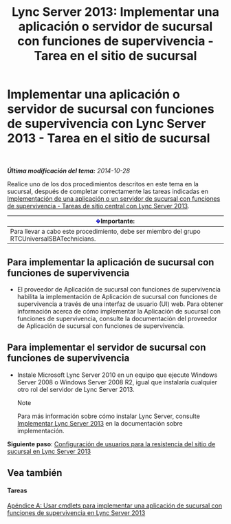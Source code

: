 ﻿---
title: 'Lync Server 2013: Implementar una aplicación o servidor de sucursal con funciones de supervivencia - Tarea en el sitio de sucursal'
TOCTitle: Implementar una aplicación o servidor de sucursal con funciones de supervivencia - Tarea en el sitio de sucursal
ms:assetid: 7989ba29-0419-46dd-892c-4ad3238afd56
ms:mtpsurl: https://technet.microsoft.com/es-es/library/Gg398599(v=OCS.15)
ms:contentKeyID: 48275750
ms.date: 01/07/2017
mtps_version: v=OCS.15
ms.translationtype: HT
---

# Implementar una aplicación o servidor de sucursal con funciones de supervivencia con Lync Server 2013 - Tarea en el sitio de sucursal

 

_**Última modificación del tema:** 2014-10-28_

Realice uno de los dos procedimientos descritos en este tema en la sucursal, después de completar correctamente las tareas indicadas en [Implementación de una aplicación o un servidor de sucursal con funciones de supervivencia - Tareas de sitio central con Lync Server 2013](lync-server-2013-deploying-a-survivable-branch-appliance-or-server-central-site-tasks.md).

<table>
<thead>
<tr class="header">
<th><img src="images/Gg425917.important(OCS.15).gif" title="important" alt="important" />Importante:</th>
</tr>
</thead>
<tbody>
<tr class="odd">
<td>Para llevar a cabo este procedimiento, debe ser miembro del grupo RTCUniversalSBATechnicians.</td>
</tr>
</tbody>
</table>


## Para implementar la aplicación de sucursal con funciones de supervivencia

  - El proveedor de Aplicación de sucursal con funciones de supervivencia habilita la implementación de Aplicación de sucursal con funciones de supervivencia a través de una interfaz de usuario (UI) web. Para obtener información acerca de cómo implementar la Aplicación de sucursal con funciones de supervivencia, consulte la documentación del proveedor de Aplicación de sucursal con funciones de supervivencia.

## Para implementar el servidor de sucursal con funciones de supervivencia

  - Instale Microsoft Lync Server 2010 en un equipo que ejecute Windows Server 2008 o Windows Server 2008 R2, igual que instalaría cualquier otro rol del servidor de Lync Server 2013.
    

    > [!NOTE]
    > Para más información sobre cómo instalar Lync Server, consulte <A href="lync-server-2013-deploying-lync-server.md">Implementar Lync Server 2013</A> en la documentación sobre implementación.



**Siguiente paso**: [Configuración de usuarios para la resistencia del sitio de sucursal en Lync Server 2013](lync-server-2013-configuring-users-for-branch-site-resiliency.md)

## Vea también

#### Tareas

[Apéndice A: Usar cmdlets para implementar una aplicación de sucursal con funciones de supervivencia en Lync Server 2013](lync-server-2013-appendix-a-using-cmdlets-to-deploy-a-survivable-branch-appliance.md)

